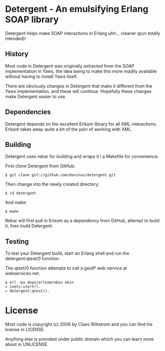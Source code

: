 Detergent - An emulsifying Erlang SOAP library
==============================================

Detergent helps make SOAP interactions in Erlang
uhh... cleaner (pun totally intended)!

## History

Most code in Detergent was originally extracted
from the SOAP implementation in Yaws, the idea
being to make this more readily available without
having to install Yaws itself.

There are obviously changes in Detergent that
make it different from the Yaws implementation,
and these will continue. Hopefully these changes
make Detergent easier to use.

## Dependencies

Detergent depends on the excellent Erlsom library
for all XML interactions. Erlsom takes away quite
a bit of the pain of working with XML.

## Building

Detergent uses rebar for building and wraps it i
a Makefile for convenience.

First clone Detergent from GitHub:

    $ git clone git://github.com/devinus/detergent.git

Then change into the newly created directory:

    $ cd detergent

And make:

    $ make

Rebar will first pull in Erlsom as a dependency
from GitHub, attempt to build it, then build
Detergent.

## Testing

To test your Detergent build, start an Erlang
shell and run the detergent:qtest/0 function.

The qtest/0 function attempts to call a geoIP web
service at webservicex.net.

    $ erl -pa deps/erlsom/ebin ebin
    > inets:start().
    > detergent:qtest().

License
=======

Most code is copyright (c) 2006 by Claes Wikstrom
and you can find his license in LICENSE.

Anything else is provided under public domain
which you can learn more about in UNLICENSE.
